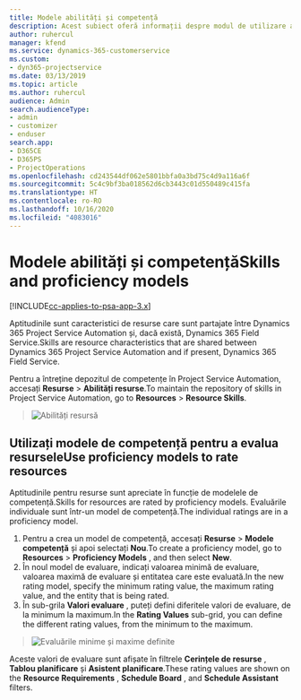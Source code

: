 ```yaml
---
title: Modele abilități și competență
description: Acest subiect oferă informații despre modul de utilizare a modelelor de abilități și competență.
author: ruhercul
manager: kfend
ms.service: dynamics-365-customerservice
ms.custom:
- dyn365-projectservice
ms.date: 03/13/2019
ms.topic: article
ms.author: ruhercul
audience: Admin
search.audienceType:
- admin
- customizer
- enduser
search.app:
- D365CE
- D365PS
- ProjectOperations
ms.openlocfilehash: cd243544df062e5801bbfa0a3bd75c4d9a116a6f
ms.sourcegitcommit: 5c4c9bf3ba018562d6cb3443c01d550489c415fa
ms.translationtype: HT
ms.contentlocale: ro-RO
ms.lasthandoff: 10/16/2020
ms.locfileid: "4083016"
---
```

# <a name="skills-and-proficiency-models"></a><span data-ttu-id="74c25-103">Modele abilități și competență</span><span class="sxs-lookup"><span data-stu-id="74c25-103">Skills and proficiency models</span></span>

[!INCLUDE[cc-applies-to-psa-app-3.x](../includes/cc-applies-to-psa-app-3x.md)]

<span data-ttu-id="74c25-104">Aptitudinile sunt caracteristici de resurse care sunt partajate între Dynamics 365 Project Service Automation și, dacă există, Dynamics 365 Field Service.</span><span class="sxs-lookup"><span data-stu-id="74c25-104">Skills are resource characteristics that are shared between Dynamics 365 Project Service Automation and if present, Dynamics 365 Field Service.</span></span> 

<span data-ttu-id="74c25-105">Pentru a întreține depozitul de competențe în Project Service Automation, accesați **Resurse** \> **Abilități resurse**.</span><span class="sxs-lookup"><span data-stu-id="74c25-105">To maintain the repository of skills in Project Service Automation, go to **Resources** \> **Resource Skills**.</span></span> 

> ![Abilități resursă](media/Resource-Management-image84.png)

## <a name="use-proficiency-models-to-rate-resources"></a><span data-ttu-id="74c25-107">Utilizați modele de competență pentru a evalua resursele</span><span class="sxs-lookup"><span data-stu-id="74c25-107">Use proficiency models to rate resources</span></span>

<span data-ttu-id="74c25-108">Aptitudinile pentru resurse sunt apreciate în funcție de modelele de competență.</span><span class="sxs-lookup"><span data-stu-id="74c25-108">Skills for resources are rated by proficiency models.</span></span> <span data-ttu-id="74c25-109">Evaluările individuale sunt într-un model de competență.</span><span class="sxs-lookup"><span data-stu-id="74c25-109">The individual ratings are in a proficiency model.</span></span> 

1. <span data-ttu-id="74c25-110">Pentru a crea un model de competență, accesați **Resurse** \> **Modele competență** și apoi selectați **Nou**.</span><span class="sxs-lookup"><span data-stu-id="74c25-110">To create a proficiency model, go to **Resources** \> **Proficiency Models** , and then select **New**.</span></span>
2. <span data-ttu-id="74c25-111">În noul model de evaluare, indicați valoarea minimă de evaluare, valoarea maximă de evaluare și entitatea care este evaluată.</span><span class="sxs-lookup"><span data-stu-id="74c25-111">In the new rating model, specify the minimum rating value, the maximum rating value, and the entity that is being rated.</span></span>
3. <span data-ttu-id="74c25-112">În sub-grila **Valori evaluare** , puteți defini diferitele valori de evaluare, de la minimum la maximum.</span><span class="sxs-lookup"><span data-stu-id="74c25-112">In the **Rating Values** sub-grid, you can define the different rating values, from the minimum to the maximum.</span></span>

> ![Evaluările minime și maxime definite](media/Resource-Management-image85.png)

<span data-ttu-id="74c25-114">Aceste valori de evaluare sunt afișate în filtrele **Cerințele de resurse** , **Tablou planificare** și **Asistent planificare**.</span><span class="sxs-lookup"><span data-stu-id="74c25-114">These rating values are shown on the **Resource Requirements** , **Schedule Board** , and **Schedule Assistant** filters.</span></span>
